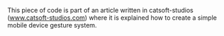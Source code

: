 This piece of code is part of an article written in catsoft-studios (www.catsoft-studios.com) where it is explained how to create a simple mobile device gesture system.
